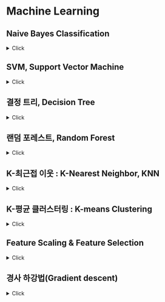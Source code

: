 # Machine Learning

## Naive Bayes Classification

<details>
<summary>Click</summary>


- 나이브 베이즈는 스팸 메일 필터, 텍스트 분류, 감정 분석, 추천 시스템 등에 광범위하게 활용되는 분류 기법
- feature끼리 서로 독립이라는 조건이 필요
- [ref](https://bkshin.tistory.com/entry/%EB%A8%B8%EC%8B%A0%EB%9F%AC%EB%8B%9D-1%EB%82%98%EC%9D%B4%EB%B8%8C-%EB%B2%A0%EC%9D%B4%EC%A6%88-%EB%B6%84%EB%A5%98-Naive-Bayes-Classification)

</details>

## SVM, Support Vector Machine

<details>
<summary>Click</summary>

- 경계선(Decision Boudary) : Margin을 최대화하는 선을 생성 
- Robustness : outlier의 영향을 받지 않는다.

### Kernel Trick

- Kernel Trick : 저차원 공간(low dimensional Space)을 고차원 공간(High dimensional Space)으로 매핑해주는 작업
- ![kernel_trick](images/Kernel_Trick.PNG)

### Kernel, C, Gamma

- Kernel : decision boundary 모양 (linear, poly, sigmid, rbf)
- C : 크면 overfitting(굴곡), 낮으면 underfitting(직선)
- Gamma : Defines how far the influence of a single training point reaches 
  - Gamma 작으면 reach가 멀다, Gamma 높으면 reach가 가깝다
  - Gamma 크다 -> reach 가깝다 -> 멀리있는 것 영향 X -> 굴곡
  - Gamma 작다 -> reach 멀다 -> 대부분 영향 -> 잘 안구부러 짐

</details>

## 결정 트리, Decision Tree

<details>
<summary>Click</summary>

- 분류, 회귀 모두 가능
- ![decision_tree](images/decision_tree.PNG)
- 지나치게 많이 하면 오버피팅이 된다

### 가지치기, Pruning

- 오버피팅을 막기 위한 전략
- min_sample_split : 한 노드에 들어있는 최소 데이터 수

### 알고리즘 : 엔트로피(Entropy), 불순도(Impurity)

- 불순도 : 해당 범주 안에 서로 다른 데이터가 얼마나 섞여 있는지
- 엔트로피 : 불순도를 수치적으로 나타낸 척도. 
- 엔트로피가 1이면 불순도가 최대(WORST), 엔트로피가 0이면 불순도는 최소(BEST)

- ![entropy](images/entropy.PNG)


### 정보 획득(Information gain)

- 엔트로피가 1인 상태에서 0.7인 상태로 바뀌었다면 정보 획득(information gain)은 0.3
- Information gain = entropy(parent) - [weighted average]entropy(children)
- 결정 트리 알고리즘은 정보 획득을 최대화하는 방향으로 학습이 진행됩니다. 


</details>

## 랜덤 포레스트, Random Forest

<details>
<summary>Click</summary>

- 결정 트리(Decision Tree)가 모여 랜덤 포레스트(Random Forest)를 구성
- 결정 트리 하나만으로도 머신러닝을 할 수 있습니다. 하지만 결정 트리의 단점은 훈련 데이터에 오버피팅이 되는 경향
  - 여러 개의 결정 트리를 통해 랜덤 포레스트를 만들면 오버피팅 되는 단점을 해결
- 앙상블(Ensemble) : 결정트리의 Ensemble
- n_estimators: 랜덤 포레스트 안의 결정 트리 갯수
- max_features: 무작위로 선택할 Feature의 개수

</details>


## K-최근접 이웃 : K-Nearest Neighbor, KNN

<details>
<summary>Click</summary>

- 새로운 데이터가 주어졌을 때, K개를 보고 제일 많은 Class로 분류
- KNN의 특징은 훈련이 따로 필요 없다 -> real-time 예측, SVM이나 선형 회귀보다 빠름
- ![knn](images/KNN.PNG)

### 거리 계산

1. 유클리드 거리(Euclidean Distance)
- ![euclidean](images/euclidean.PNG)

2. 맨해튼 거리(Manhattan Distance)
- ![manhattan](images/manhattan.PNG)

</details>

## K-평균 클러스터링 : K-means Clustering

<details>
<summary>Click</summary>

- 클러스터(Cluster) : 클러스터란 비슷한 특성을 가진 데이터끼리의 묶음
- 클러스터링이란 어떤 데이터들이 주어졌을 때, 그 데이터들을 클러스터로 그루핑 시켜주는 것

- 프로세스 
  - K 결정
  - 초기 Centorid 선택
    - random
    - 수동으로 설정
    - Kmean++ 방법
  - 모든 데이터를 순회하여 각 데이터마다 가장 가까운 Centroid가 속해있는 클러스터로 assign
  - centroid를 클러스터의 중심으로 이동
  - 데이터 순회 -> centroid 이동 반복
- 단점 : local minimum

</details>

## Feature Scaling & Feature Selection

<details>
<summary>Click</summary>

### Feature Scaling

- Feature들의 크기, 범위를 정규화시켜주는 것을 말합니다.
- 정규화 VS 표준화 -> 모두 시각화 해보고 결정해야한다.

1. Min-Max Normalization(정규화)
- ![min-max](images/min-max.PNG)

2. Standardization(표준화)
- 정규분포 만들기
- ![standard](images/standard.PNG)

3. Log을 이용하여 정규분포
- Skewness(왜도, 비대칭도)
- Kurtosis(첨도, 뾰족한 정도)
- Log를 취해주게 되면 큰 숫자를 같은 비율의 작은 숫자로 만들어, 첨도와 왜도가 줄어들면서 정규성이 높아진다.

4. Regularization
- W(weight)가 너무 큰 값들을 가지지 않도록 하는 것
- W가 너무 커지게 되면 과하게 구불한 형태의 함수 -> Overfitting

#### L1 Regularization
- cost가 작아지는 방향, W값 역시 최소가 되는 방향
- 특정 Weight을 0으로 수렴하게 하여, 중요한 가중치만 남긴다 -> sparse model
- 미분이 불가능한 지점 발생

#### L2 Regularization
- 모든 가중치를 균등하게 작게 유지, 일반적으로 학습시 더 좋은 결과
- Robust한 방식 -> Outlier에 신경써야 할 때

### Feature Selection

- 너무 적은 feature를 선택하면 oversimplified 
- 너무 많은 feature를 선택하면 overfitting
- Lasso (Least Absolute Shrinkage and Selection)는 extra feature에 penalty를 주는 방법
- minize SSE + λ |β| 

</details>

## 경사 하강법(Gradient descent)

<details>
<summary>Click</summary>

- 함수 값이 낮아지는 방향으로 독립 변수 값을 변형시켜가면서 최종적으로 최소 함수 값을 갖도록 하는 방법

### 목적 (미분 계수가 0인 지점을 찾지 않는 이유)
- 함수들이 닫힌 형태가 아니거나, 복잡해 미분계수와 근을 계산하기 어려운 경우
- 실제 미분계수를 계산하는 것보다 gradient descent는 비교적 쉽게 구현
- 데이터 양이 매우 큰 경우 iterative한 방법을 사용

<details>


## 차원 축소와 PCA(Principal Components Analysis)

<details>
<summary>Click</summary>

- 차원 축소 이유 : Feature가 많아질수록 예측 신뢰도가 떨어지고, Overfitting이 발생

### 차원 축소를 하는 이유

1. 시각화(visualization)
- 시각화를 통해 데이터 패턴을 쉽게 인지

2. 노이즈 제거(Reduce Noise)
- 쓸모없는 Feature를 제거함으로써 노이즈를 제거

3. 메모리 절약(Preserve useful info in low memory)
- 쓸모없는 Feature를 제거함으로써 메모리 절약

4. 퍼포먼스 향상
- 불필요한 Feature들을 제거해 모델 성능 향상에 기여

### PCA 프로세스

1. 데이터 중심 정하기
2. 데이터의 중심을 원점(0,0)으로 이동하기
3. 원점을 지나는 직선 그리기(Random하게)
4. 주어진 데이터에 가장 fit하도록 원점을 지나는 직선을 회전
5. 직선에 수직이 되게 사상(Projection)
6. 스케일링을 통해 EigenVector 만들기

 - [ref](https://bkshin.tistory.com/entry/%EB%A8%B8%EC%8B%A0%EB%9F%AC%EB%8B%9D-9-PCA-Principal-Components-Analysis)

</details>

## 교차 검증(Cross Validation)과 혼동행렬(Confusion Matrix)

<details>
<summary>Click</summary>

- 교차검증은 모델을 평가하는 방법 중 하나
### K-fold 교차검증 : K-fold Cross Validation

1. 데이터를 K개로 쪼갠다.
2. 하나는 검증 데이터, 나머지는 훈련 데이터로 사용해 성능을 구한다.
3. 또 다른 부분을 검증 데이터, 나머지를 훈련 데이터로 사용해 성능을 구한다.
4. K번 반복한다.
5. K번의 성능의 평균을 구한다.

단점 : 시간과 메모리

### Stratified K-fold Cross Validation

- Label이 극히 적을 때, TrainSet에 Target이 없는 경우를 방지하여 균일하게 나누는 방식

### Confusion Matrix

![confusion_matrix](images/confusion_matrix.PNG)

    True Positive(TP) : 실제 True인 정답을 True라고 예측 (정답)
    False Positive(FP) : 실제 False인 정답을 True라고 예측 (오답)
    False Negative(FN) : 실제 True인 정답을 False라고 예측 (오답)
    True Negative(TN) : 실제 False인 정답을 False라고 예측 (정답)


### Precision, Recall and Accuracy

- Precision 
  - ![precision](images/precision.PNG)
- Recall
  - ![recall](images/recall.PNG)
- Trade-off
  - Precision과 Recall은 Trade-OFF 관계
  - FN, FP의 Trade-OFF -> Precision과 Recall

### Accuracy and F1-Score

- Accuracy
  - ![accuracy](images/accuracy.PNG)

- F1-Score
  - F1 score는 Precision과 Recall의 조화평균
  - ![F1-Score](images/F1-score.PNG)
  - 조화평균 : 산술평균과 다르게 큰 비중이 끼치는 bias를 줄이는 방식
  - ![F1-Score2](images/F1-score_2.PNG)

</details>


## 앙상블 학습(Ensemble Learning) : 부스팅(Boosting) VS 배깅(Bagging)

<details>
<summary>Click</summary>

### Bagging: Bootstrap Aggregation
- **parallel**
- 복원 추출 방식(Bootstrap)으로 데이터를 추출하여 모델을 학습
- 같은 과정을 여러번 반복하여 여러 개의 개별 학습 모델을 만듦
- 학습 시킨 모델에 테스트 데이터가 입력된다면, 각 모델별로 예측 값을 만들고 투표(분류)나 평균(회귀)로 최종 예측
- ex) 랜덤 포레스트
- ![bagging](images/bagging.PNG)

### Boosting
- **sequential**
- 처음 모델이 예측을 하면 그 결과에 따라 데이터에 가중치가 부여
- 부여된 가중치가 다음 모델에 영향
- 잘못 분류된 데이터에 집중하여 새로운 분류 규칙을 만드는 단계를 반복
- XGBoost, LightGBM
- ![boosting](images/boosting.PNG)

### 차이점
- **parallel** vs **sequential**
- 개별 결정 트리의 낮은 성능이 문제라면 부스팅이 적합, 오버 피팅이 문제라면 배깅이 적합

</details>

## 편향(Bias)과 분산(Variance) Trade-off

<details>
<summary>Click</summary>

![bias_variance](images/bias_variance.PNG)

### 편향 : Bias

- 지나치게 단순한 모델로 인한 Error. 편향이 크면 Under-fitting
- 편향이 크다 -> 중요한 요소를 놓치고 있다

### 분산 : Variance

- 지나치게 복잡한 모델로 인한 Error. 분산이 크면 Over-fitting
- 분산이 크다 -> 지나치게 적합, 일반화가 되지 않은 모델

### 편향-분산 Trade-off

![bias_variance_trade_off](images/bias_variance_trade_off.PNG)

</details>


## 파라미터(Parameter)와 하이퍼 파라미터(Hyper Parameter)

<details>
<summary>Click</summary>

### 파라미터(Parameter)

    A model parameter is a configuration variable that is internal to the model and whose value can be estimated from data.

    - They are required by the model when making predictions.
    - They values define the skill of the model on your problem.
    - They are estimated or learned from data.
    - They are often not set manually by the practitioner.
    - They are often saved as part of the learned model.

- 모델 내부적으로 결정되는 값
- 사용자에 의해 조정되지 않는 값

### 하이퍼 파라미터(Hyper Parameter)

    A model hyperparameter is a configuration that is external to the model and whose value cannot be estimated from data.

    - They are often used in processes to help estimate model parameters.
    - They are often specified by the practitioner.
    - They can often be set using heuristics.
    - They are often tuned for a given predictive modeling problem.

- 모델 외부적으로 결정되는 값
- 사용자에 의해 조정되는 값, 직접 세팅

</details>

## 에이다 부스트 : AdaBoost

### AdaBoost 개요



## 고유값 : eigenvalue, 고유벡터 : eigenvector, 고유값 분해 : eigen decomposition

<details>
<summary>Click</summary>

- 정방 행렬 A에 대해서 Av = λv를 만족하는 0이 아닌 열벡터 v를 고유 벡터, 상수 λ를 고유값
- 고유값 분해는 정방 행렬(행과 열의 크기가 같은 행렬)에 대해서만 가능

### 고유값과 고유 벡터 구하기

    (A - λ I) v = 0
    (A - λ I)의 역행렬이 존재하면 v = 0
    det(A - λ I) = 0

### 고유값 분해(eigen decomposition)

- ![eigen](images/eigen.png)
- [ref](https://ko.wikipedia.org/w/index.php?title=%EA%B3%A0%EC%9C%A0%EA%B0%92_%EB%B6%84%ED%95%B4&action=edit&section=1)

### 행렬의 종류

#### 전치 행렬(Tranposed Matrix)

- ![tranpose](images/tranpose.PNG)

#### 단위 행렬(Identity Matrix)

- ![Identity](images/identity.PNG)

#### 역행렬(Inverse Matrix)

- ![inverse](images/inverse.PNG)

#### 직교 행렬(Orthogonal Matrix)

- 행렬 A와 A의 전치 행렬을 곱했을 때 단위 행렬이 된다면, A를 직교 행렬이라고 합니다.
- ![orthogonal](images/orthogonal.PNG)

#### 대각 행렬(Diagonal Matrix)

- 대각 성분 이외의 모든 성분이 0인 행렬을 대각 행렬

#### 정방 행렬(Square Matrix)

- 열과 행의 개수가 동일한 정렬을 정방 행렬

#### 대칭 행렬(Symmetric Matrix)

- 정사각행렬 A와 A의 전치행렬이 서로 같다면, A를 대칭 행렬

</details>

## 특이값 분해 : Singular Value Decomposition, SVD

<details>
<summary>Click</summary>

- 고유값 분해 : 정방 행렬
- 특이값 분해 : 행과 열의 크기가 다른 행렬도 가능, 모든 직각 행렬

### 특이값 분해(Singular Value Decomposition, SVD)
 - ![SVD](images/SVD.PNG)


### 특이값 분해(SVD)의 기하학적 의미
 - 모든 행렬은 선형 변환을 뜻
 - 직교 행렬은 선형 변환 중 회전 변환
 - 대각 행렬은 스케일 변환을 의미
 - 행렬의 특이값(Singular Value) : 행렬로 표현되는 선형 변환의 스케일 변환(Stretch)
</details>






## 지도 학습 VS 비지도 학습

- supervised Learning : labeled Data
- unsupervised Learning : not need labeled Data

## Machine Learning VS Deep Learning

- Machine Learning : Input -> Feature Extraction -> Classification -> Output
- Deep Learning : Input -> Feature Extraction + Classification -> Output




